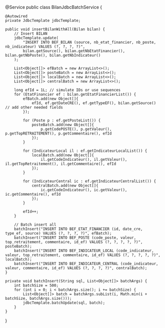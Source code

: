 @Service
public class BilanJdbcBatchService {

    @Autowired
    private JdbcTemplate jdbcTemplate;

    public void insertBilanWithAll(Bilan bilan) {
        // Insert BILAN
        jdbcTemplate.update(
            "INSERT INTO BEF_BILAN (source, nb_etat_financier, nb_poste, nb_indicateur) VALUES (?, ?, ?, ?)",
            bilan.getSource(), bilan.getNbEtatFinancier(), bilan.getNbPoste(), bilan.getNbIndicateur()
        );

        List<Object[]> efBatch = new ArrayList<>();
        List<Object[]> posteBatch = new ArrayList<>();
        List<Object[]> localBatch = new ArrayList<>();
        List<Object[]> centralBatch = new ArrayList<>();

        long efId = 1L; // simulate IDs or use sequences
        for (EtatFinancier ef : bilan.getEtatFinancierList()) {
            efBatch.add(new Object[]{
                efId, ef.getDateCRE(), ef.getTypeEF(), bilan.getSource() // add other needed fields
            });

            for (Poste p : ef.getPosteList()) {
                posteBatch.add(new Object[]{
                    p.getCodePOSTE(), p.getValeur(), p.getTopRETRAITEMENT(), p.getCommentaire(), efId
                });
            }

            for (IndicateurLocal il : ef.getIndicateurLocalList()) {
                localBatch.add(new Object[]{
                    il.getCodeIndicateur(), il.getValeur(), il.getTopRetraitement(), il.getCommentaire(), efId
                });
            }

            for (IndicateurCentral ic : ef.getIndicateurCentralList()) {
                centralBatch.add(new Object[]{
                    ic.getCodeIndicateur(), ic.getValeur(), ic.getCommentaire(), efId
                });
            }

            efId++;
        }

        // Batch insert all
        batchInsert("INSERT INTO BEF_ETAT_FINANCIER (id, date_cre, type_ef, source) VALUES (?, ?, ?, ?)", efBatch);
        batchInsert("INSERT INTO BEF_POSTE (code_poste, valeur, top_retraitement, commentaire, id_ef) VALUES (?, ?, ?, ?, ?)", posteBatch);
        batchInsert("INSERT INTO BEF_INDICATEUR_LOCAL (code_indicateur, valeur, top_retraitement, commentaire, id_ef) VALUES (?, ?, ?, ?, ?)", localBatch);
        batchInsert("INSERT INTO BEF_INDICATEUR_CENTRAL (code_indicateur, valeur, commentaire, id_ef) VALUES (?, ?, ?, ?)", centralBatch);
    }

    private void batchInsert(String sql, List<Object[]> batchArgs) {
        int batchSize = 500;
        for (int i = 0; i < batchArgs.size(); i += batchSize) {
            List<Object[]> batch = batchArgs.subList(i, Math.min(i + batchSize, batchArgs.size()));
            jdbcTemplate.batchUpdate(sql, batch);
        }
    }
}
